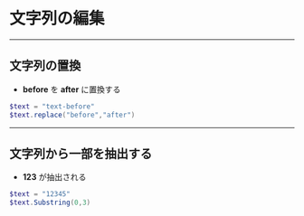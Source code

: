 # 文字列の編集  

***
## 文字列の置換  
* __before__ を __after__ に置換する
```PowerShell
$text = "text-before"
$text.replace("before","after")
```

***
## 文字列から一部を抽出する  
* __123__ が抽出される
```PowerShell
$text = "12345"
$text.Substring(0,3)
```
